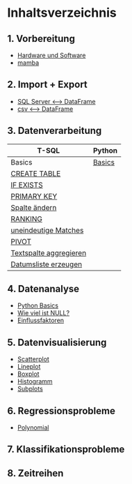 # Inhaltsverzeichnis
## 1. Vorbereitung
- [Hardware und Software](Inhalt/Hardware%20und%20Software.md)
- [mamba](https://github.com/JaredBeluzi/IT/blob/main/Inhalt/mamba.md)
## 2. Import + Export
- [SQL Server <--> DataFrame](Code/SQL%20Server%20%3C--%3E%20Python%20DataFrame.py)
- [csv <--> DataFrame](Code/csv%20%3C--%3E%20Python%20DataFrame.py)
## 3. Datenverarbeitung
|T-SQL|Python|
|---|---|
|Basics                                      |                 [Basics](Code/Python%20Basics%20Datenverarbeitung.py) |
|[CREATE TABLE](Code/CREATE%20TABLE.sql)                       |    |
|[IF EXISTS](Code/IF%20EXISTS.sql)                             |    |
|[PRIMARY KEY](Code/PRIMARY%20KEY.sql)                         |    |
|[Spalte ändern](Code/Spalte%20%C3%A4ndern.sql)                |    |
|[RANKING](Code/RANKING.sql)                                   |    |
|[uneindeutige Matches](Code/uneindeutige%20Matches.sql)       |    |
|[PIVOT](Code/Pivot.sql)                                       |    |
|[Textspalte aggregieren](Code/Textspalte%20aggregieren.sql)   |    |
|[Datumsliste erzeugen](Code/Datumsliste%20erzeugen.sql)       |    |
## 4. Datenanalyse
- [Python Basics](Code/Python%20Basics%20Datenanalyse.py)
- [Wie viel ist NULL?](Code/Wie%20viel%20ist%20NULL.py)
- [Einflussfaktoren](Inhalt/Einflussfaktoren.md)
## 5. Datenvisualisierung
- [Scatterplot](Code/Scatterplot.md)
- [Lineplot](Code/Lineplot.md)
- [Boxplot](Code/Boxplot.md)
- [Histogramm](Code/Histogramm.md)
- [Subplots](Code/Subplots.md)
## 6. Regressionsprobleme
- [Polynomial](Code/Polynomregression.md)
## 7. Klassifikationsprobleme
## 8. Zeitreihen
